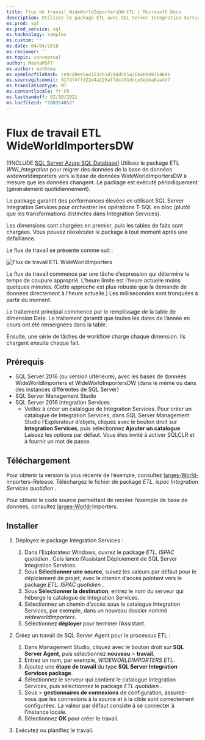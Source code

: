 ```yaml
---
title: Flux de travail WideWorldImportersDW-ETL | Microsoft Docs
description: Utilisez le package ETL avec SQL Server Integration Services (SSIS) pour migrer périodiquement les données de la base de données WideWorldImporters vers WideWorldImportersDW.
ms.prod: sql
ms.prod_service: sql
ms.technology: samples
ms.custom: ''
ms.date: 04/04/2018
ms.reviewer: ''
ms.topic: conceptual
author: MashaMSFT
ms.author: mathoma
ms.openlocfilehash: ce9cd8ee5a4153cb1d744d505a26b400497b460b
ms.sourcegitcommit: 917df4ffd22e4a229af7dc481dcce3ebba0aa4d7
ms.translationtype: MT
ms.contentlocale: fr-FR
ms.lasthandoff: 02/10/2021
ms.locfileid: "100354052"
---
```

# <a name="wideworldimportersdw-etl-workflow"></a>Flux de travail ETL WideWorldImportersDW
[!INCLUDE [SQL Server Azure SQL Database](../includes/applies-to-version/sql-asdb.md)]
Utilisez le package ETL *WWI_Integration* pour migrer des données de la base de données wideworldimporters vers la base de données WideWorldImportersDW à mesure que les données changent. Le package est exécuté périodiquement (généralement quotidiennement).

Le package garantit des performances élevées en utilisant SQL Server Integration Services pour orchestrer les opérations T-SQL en bloc (plutôt que les transformations distinctes dans Integration Services).

Les dimensions sont chargées en premier, puis les tables de faits sont chargées. Vous pouvez réexécuter le package à tout moment après une défaillance.

Le flux de travail se présente comme suit :

 ![Flux de travail ETL WideWorldImporters](media/wide-world-importers/wideworldimporters-etl-workflow.png)

Le flux de travail commence par une tâche d’expression qui détermine le temps de coupure approprié. L’heure limite est l’heure actuelle moins quelques minutes. (Cette approche est plus robuste que la demande de données directement à l’heure actuelle.) Les millisecondes sont tronquées à partir du moment.

Le traitement principal commence par le remplissage de la table de dimension Date. Le traitement garantit que toutes les dates de l’année en cours ont été renseignées dans la table.

Ensuite, une série de tâches de workflow charge chaque dimension. Ils chargent ensuite chaque fait.

## <a name="prerequisites"></a>Prérequis

- SQL Server 2016 (ou version ultérieure), avec les bases de données WideWorldImporters et WideWorldImportersDW (dans le même ou dans des instances différentes de SQL Server)
- SQL Server Management Studio
- SQL Server 2016 Integration Services
  - Veillez à créer un catalogue de Integration Services. Pour créer un catalogue de Integration Services, dans SQL Server Management Studio l’Explorateur d’objets, cliquez avec le bouton droit sur **Integration Services**, puis sélectionnez **Ajouter un catalogue**. Laissez les options par défaut. Vous êtes invité à activer SQLCLR et à fournir un mot de passe.


## <a name="download"></a>Téléchargement

Pour obtenir la version la plus récente de l’exemple, consultez [larges-World-](https://go.microsoft.com/fwlink/?LinkID=800630)Importers-Release. Téléchargez le fichier de package *ETL. ispac Integration Services quotidien* .

Pour obtenir le code source permettant de recréer l’exemple de base de données, consultez [larges-World-](https://github.com/Microsoft/sql-server-samples/tree/master/samples/databases/wide-world-importers/wwi-ssis)Importers.

## <a name="install"></a>Installer

1. Déployez le package Integration Services :
   1. Dans l’Explorateur Windows, ouvrez le package *ETL. ISPAC quotidien* . Cela lance l’Assistant Déploiement de SQL Server Integration Services.
   2. Sous **Sélectionner une source**, suivez les valeurs par défaut pour le déploiement de projet, avec le chemin d’accès pointant vers le package *ETL. ISPAC quotidien* .
   3. Sous **Sélectionner la destination**, entrez le nom du serveur qui héberge le catalogue de Integration Services.
   4. Sélectionnez un chemin d’accès sous le catalogue Integration Services, par exemple, dans un nouveau dossier nommé *wideworldimporters*.
   5. Sélectionnez **déployer** pour terminer l’Assistant.

2. Créez un travail de SQL Server Agent pour le processus ETL :
   1. Dans Management Studio, cliquez avec le bouton droit sur **SQL Server Agent**, puis sélectionnez **nouveau**  >  **travail**.
   2. Entrez un nom, par exemple, *WIDEWORLDIMPORTERS ETL*.
   3. Ajoutez une **étape de travail** du type **SQL Server Integration Services package**.
   4. Sélectionnez le serveur qui contient le catalogue Integration Services, puis sélectionnez le package *ETL quotidien* .
   5. Sous   >  **gestionnaires de connexions** de configuration, assurez-vous que les connexions à la source et à la cible sont correctement configurées. La valeur par défaut consiste à se connecter à l’instance locale.
   6. Sélectionnez **OK** pour créer le travail.

3. Exécutez ou planifiez le travail.
